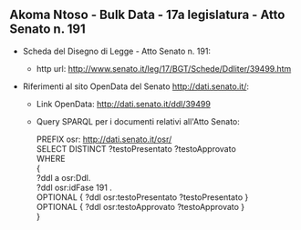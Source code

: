 ## Akoma Ntoso - Bulk Data - 17a legislatura - Atto Senato n. 191 ##

* Scheda del Disegno di Legge - Atto Senato n. 191:
	* http url: http://www.senato.it/leg/17/BGT/Schede/Ddliter/39499.htm

* Riferimenti al sito OpenData del Senato http://dati.senato.it/:
	* Link OpenData: http://dati.senato.it/ddl/39499
	* Query SPARQL per i documenti relativi all'Atto Senato:

        PREFIX osr: <http://dati.senato.it/osr/>  
		SELECT DISTINCT ?testoPresentato ?testoApprovato  
		WHERE  
		{  
		    ?ddl a osr:Ddl.  
		    ?ddl osr:idFase 191 .  
		    OPTIONAL { ?ddl osr:testoPresentato ?testoPresentato }  
		    OPTIONAL { ?ddl osr:testoApprovato ?testoApprovato }  
		}
		
